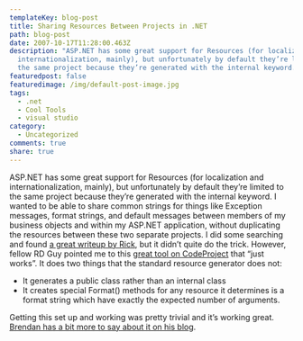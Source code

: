 ```yaml
---
templateKey: blog-post
title: Sharing Resources Between Projects in .NET
path: blog-post
date: 2007-10-17T11:28:00.463Z
description: "ASP.NET has some great support for Resources (for localization and
  internationalization, mainly), but unfortunately by default they’re limited to
  the same project because they’re generated with the internal keyword. "
featuredpost: false
featuredimage: /img/default-post-image.jpg
tags:
  - .net
  - Cool Tools
  - visual studio
category:
  - Uncategorized
comments: true
share: true
---
```

<!--StartFragment-->

ASP.NET has some great support for Resources (for localization and internationalization, mainly), but unfortunately by default they’re limited to the same project because they’re generated with the internal keyword. I wanted to be able to share common strings for things like Exception messages, format strings, and default messages between members of my business objects and within my ASP.NET application, without duplicating the resources between these two separate projects. I did some searching and found [a great writeup by Rick](http://www.west-wind.com/WebLog/posts/9120.aspx), but it didn’t quite do the trick. However, fellow RD Guy pointed me to this [great tool on CodeProject](http://www.codeproject.com/dotnet/ResXFileCodeGeneratorEx.asp) that “just works”. It does two things that the standard resource generator does not:

* It generates a public class rather than an internal class
* It creates special Format() methods for any resource it determines is a format string which have exactly the expected number of arguments.

Getting this set up and working was pretty trivial and it’s working great. [Brendan has a bit more to say about it on his blog](http://aspadvice.com/blogs/name/archive/2007/10/16/Public-Strongly-Typed-Resource-Generator.aspx).

<!--EndFragment-->